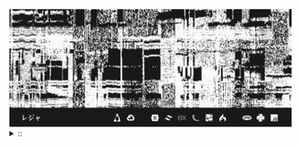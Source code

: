 <img src="./banner.png">
<details><summary> :: </summary>
<!--START_SECTION:waka-->

```
From: 09 August 2024 - To: 20 September 2024

Total Time: 141 hrs 14 mins

Python                     41 hrs 42 mins  ///////------------------   27.14 %
JavaScript                 36 hrs 3 mins   //////-------------------   23.47 %
YAML                       30 hrs 9 mins   /////--------------------   19.63 %
Other                      12 hrs 26 mins  //-----------------------   08.10 %
```

<!--END_SECTION:waka-->
</details>
